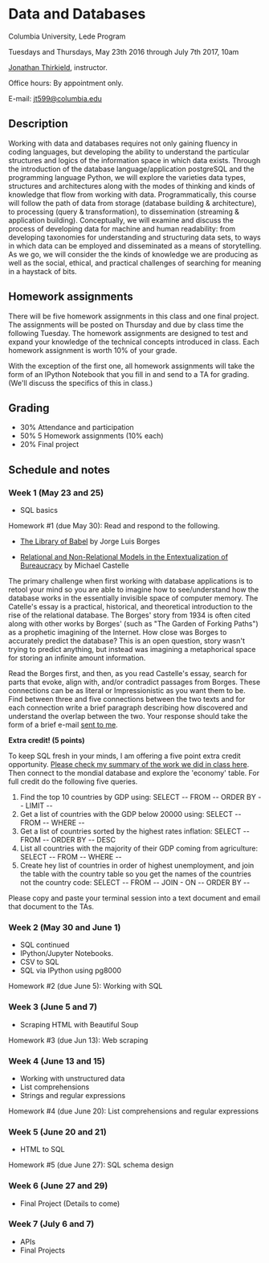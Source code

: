# Data and Databases

Columbia University, Lede Program

Tuesdays and Thursdays, May 23th 2016 through July 7th 2017, 10am

[Jonathan Thirkield](http://www.floatingmedia.com/), instructor.

Office hours: By appointment only.

E-mail: [jt599@columbia.edu](mailto:jt599@columbia.edu)

## Description

Working with data and databases requires not only gaining fluency in coding languages, but developing the ability to understand the particular structures and logics of the information space in which data exists. Through the introduction of the database language/application postgreSQL and the programming language Python, we will explore the varieties data types, structures and architectures along with the modes of thinking and kinds of knowledge that flow from working with data. Programmatically, this course will follow the path of data from storage (database building & architecture), to processing (query & transformation), to dissemination (streaming & application building). Conceptually, we will examine and discuss the process of developing data for machine and human readability: from developing taxonomies for understanding and structuring data sets, to ways in which data can be employed and disseminated as a means of storytelling. As we go, we will consider the the kinds of knowledge we are producing as well as the social, ethical, and practical challenges of searching for meaning in a haystack of bits. 


## Homework assignments

There will be five homework assignments in this class and one final project. 
The assignments will be posted on Thursday and due by class time the following Tuesday. The homework
assignments are designed to test and expand your knowledge of the technical
concepts introduced in class. Each homework assignment is worth 10% of your grade.

With the exception of the first one, all homework assignments will take the form of
an IPython Notebook that you fill in and send to a TA for grading. (We'll
discuss the specifics of this in class.)

## Grading

- 30% Attendance and participation
- 50% 5 Homework assignments (10% each)
- 20% Final project

## Schedule and notes

### Week 1 (May 23 and 25)

* SQL basics

Homework #1 (due May 30): Read and respond to the following.

* [The Library of Babel](https://libraryofbabel.info/Borges/libraryofbabel.pdf)
  by Jorge Luis Borges

* [Relational and Non-Relational Models in the Entextualization of Bureaucracy](http://computationalculture.net/article/relational-and-non-relational-models-in-the-entextualization-of-bureaucracy)
  by Michael Castelle

The primary challenge when first working with database applications is to retool your mind so you are able to imagine how to see/understand how the database works in the essentially invisible space of computer memory. The Catelle's essay is a practical, historical, and theoretical introduction to the rise of the relational database. The Borges' story from 1934 is often cited along with other works by Borges' (such as "The Garden of Forking Paths") as a prophetic imagining of the Internet. How close was Borges to accurately predict the database? This is an open question, story wasn't trying to predict anything, but instead was imagining a metaphorical space for storing an infinite amount information.

Read the Borges first, and then, as you read Castelle's essay, search for parts that evoke, align with, and/or contradict passages from Borges. These connections can be as literal or Impressionistic as you want them to be. Find between three and five connections between the two texts and for each connection write a brief paragraph describing how discovered and understand the overlap between the two. Your response should take the form of a brief e-mail [sent to me](mailto:jt599@columbia.edu).

**Extra credit! (5 points)**

To keep SQL fresh in your minds, I am offering a five point extra credit opportunity. [Please check my summary of the work we did in class here](http://floatingmedia.com/columbia/postgreSQLclass2.html). Then connect to the mondial database and explore the 'economy' table. For full credit do the following five queries.
1. Find the top 10 countries by GDP using: SELECT -- FROM -- ORDER BY -- LIMIT --
2. Get a list of countries with the GDP below 20000 using: SELECT -- FROM -- WHERE --
3. Get a list of countries sorted by the highest rates inflation: SELECT -- FROM -- ORDER BY -- DESC
4. List all countries with the majority of their GDP coming from agriculture: SELECT -- FROM -- WHERE --
5. Create hey list of countries in order of highest unemployment, and join the table with the country table so you get the names of the countries not the country code: SELECT -- FROM -- JOIN - ON -- ORDER BY --

Please copy and paste your terminal session into a text document and email that document to the TAs.

### Week 2 (May 30 and June 1)

* SQL continued
* IPython/Jupyter Notebooks.
* CSV to SQL
* SQL via IPython using pg8000
  
Homework #2 (due June 5): Working with SQL

### Week 3 (June 5 and 7)

* Scraping HTML with Beautiful Soup

Homework #3 (due Jun 13): Web scraping

### Week 4 (June 13 and 15)

* Working with unstructured data
* List comprehensions
* Strings and regular expressions

Homework #4 (due June 20): List comprehensions and regular expressions

### Week 5 (June 20 and 21)

* HTML to SQL

Homework #5 (due June 27): SQL schema design

### Week 6 (June 27 and 29)

* Final Project (Details to come)

### Week 7 (July 6 and 7)

* APIs
* Final Projects
